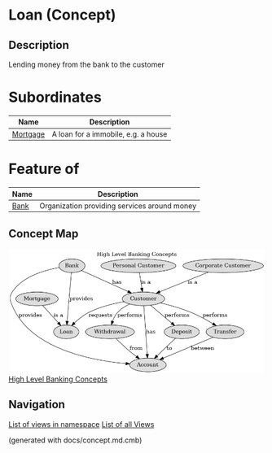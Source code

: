 # Loan (Concept)
## Description
Lending money from the bank to the customer

# Subordinates
| Name | Description |
|---|---|
| [Mortgage](../../mybank/concepts/mortgage.md) | A loan for a immobile, e.g. a house |
# Feature of
| Name | Description |
|---|---|
| [Bank](../../mybank/concepts/bank.md) | Organization providing services around money |

## Concept Map
![High Level Banking Concepts](../../mybank/concepts/concept-view.png)
[High Level Banking Concepts](../../mybank/concepts/concept-view.md)


## Navigation
[List of views in namespace](./views-in-namespace.md)
[List of all Views](../../views.md)

(generated with docs/concept.md.cmb)
